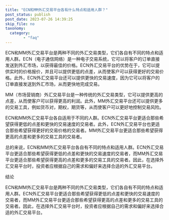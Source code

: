 ```yaml
---
title: "ECN和MM外汇交易平台各有什么特点和适用人群？"
post_status: publish
post_date: 2023-07-26 14:39:25
skip_file: no
taxonomy:
  category:
        - "faq"
---
```


ECN和MM外汇交易平台是两种不同的外汇交易类型，它们各自有不同的特点和适用人群。ECN（电子通信网络）是一种电子交易系统，它可以将客户的订单直接发送到外汇市场，以获得最佳的价格。ECN外汇交易平台的优势在于，它可以提供实时的价格报价，并且可以提供更低的点差，从而使客户可以获得更好的交易价格。此外，ECN外汇交易平台还可以提供更快的交易速度，因为它可以将客户的订单直接发送到外汇市场，从而更快地完成交易。

MM（市场营销商）外汇交易平台是一种传统的外汇交易类型，它可以提供更高的点差，从而使客户可以获得更高的利润。此外，MM外汇交易平台还可以提供更多的交易工具，例如货币对，期权，期货等，从而使客户可以更好地控制交易风险。

ECN和MM外汇交易平台各自适用于不同的人群。ECN外汇交易平台更适合那些希望获得更低的点差和更快的交易速度的交易者。此外，ECN外汇交易平台也更适合那些希望获得更好的交易价格的交易者。MM外汇交易平台更适合那些希望获得更高的点差和更多的交易工具的交易者。

总的来说，ECN和MM外汇交易平台各自有不同的特点和适用人群。ECN外汇交易平台更适合那些希望获得更低的点差和更快的交易速度的交易者，而MM外汇交易平台更适合那些希望获得更高的点差和更多的交易工具的交易者。因此，在选择外汇交易平台时，投资者应根据自己的需求和偏好来选择合适的外汇交易平台。

结论

ECN和MM外汇交易平台是两种不同的外汇交易类型，它们各自有不同的特点和适用人群。ECN外汇交易平台更适合那些希望获得更低的点差和更快的交易速度的交易者，而MM外汇交易平台更适合那些希望获得更高的点差和更多的交易工具的交易者。因此，在选择外汇交易平台时，投资者应根据自己的需求和偏好来选择合适的外汇交易平台。
